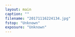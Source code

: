 ```yaml
---
layout: main
caption: ""
filename: "20171116224134.jpg"
fstop: "Unknown"
exposure: "Unknown"
---
```

